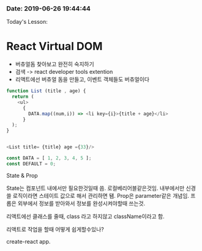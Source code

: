 ### Date: 2019-06-26 19:44:44
 Today's Lesson:
# React Virtual DOM

- 버츄얼돔 찾아보고 완전히 숙지하기
- 검색 -> react developer tools extention  
- 리액트에선 버츄얼 돔을 만들고, 이벤트 객체들도 버츄얼이다

~~~javascript
function List (title , age) {
  return (
    <ul>
      {
        DATA.map((num,i)) => <li key={i}>{title + age}</li>
      }
  );
}
~~~

~~~javascript

<List title= {title} age ={33}/> 
~~~



~~~javascript
const DATA = [ 1, 2, 3, 4, 5 ];
const DEFAULT = 0;


~~~

State & Prop

State는 컴포넌트 내에서만 필요한것일때 씀. 로컬베리어블같은것임. 내부에서만 신경쓸 로직이라면 스테이트 값으로 해서 관리하면 됌.
Prop은 parameter같은 개념임. 프롭은 외부에서 정보를 받아와서 정보를 완성시켜야할때 쓰는것.

리액트에선 클래스를 줄때, class 라고 하지않고 className이라고 함.


리액트로 작업을 할때 어떻게 쉽게할수있나? 

create-react app.


